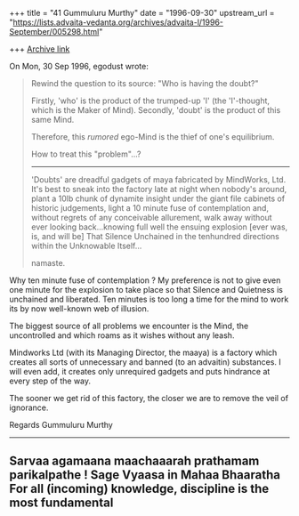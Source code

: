 +++
title = "41 Gummuluru Murthy"
date = "1996-09-30"
upstream_url = "https://lists.advaita-vedanta.org/archives/advaita-l/1996-September/005298.html"

+++
[Archive link](https://lists.advaita-vedanta.org/archives/advaita-l/1996-September/005298.html)

On Mon, 30 Sep 1996, egodust wrote:

>
> Rewind the question to its source: "Who is having the doubt?"
>
> Firstly, 'who' is the product of the trumped-up 'I' (the 'I'-thought,
> which is the Maker of Mind).
> Secondly, 'doubt' is the product of this same Mind.
>
> Therefore, this *rumored* ego-Mind is the thief of one's equilibrium.
>
> How to treat this "problem"...?
>
> ***********
>
> 'Doubts' are dreadful gadgets of maya fabricated by MindWorks, Ltd.
> It's best to sneak into the factory late at night when nobody's around,
> plant a 10lb chunk of dynamite insight under the giant file cabinets of
> historic judgements, light a 10 minute fuse of contemplation and,
> without regrets of any conceivable allurement, walk away without
> ever looking back...knowing full well the ensuing explosion [ever was,
> is, and will be] That Silence Unchained in the tenhundred directions
> within the Unknowable Itself...
>
> namaste.
>

Why ten minute fuse of contemplation ? My preference is not to give even
one minute for the explosion to take place so that Silence and Quietness
is unchained and liberated. Ten minutes is too long a time for the mind
to work its by now well-known web of illusion.

The biggest source of all problems we encounter is the Mind, the
uncontrolled and which roams as it wishes without any leash.

Mindworks Ltd (with its Managing Director, the maaya) is a factory which
creates all sorts of unnecessary and banned (to an advaitin) substances.
I will even add, it creates only unrequired gadgets and puts hindrance
at every step of the way.

The sooner we get rid of this factory, the closer we are to remove the
veil of ignorance.

Regards
Gummuluru Murthy

-------------------------------------------------------------------
Sarvaa agamaana maachaaarah prathamam parikalpathe !
                                Sage Vyaasa in Mahaa Bhaaratha
For all (incoming) knowledge, discipline is the most fundamental
--------------------------------------------------------------------

